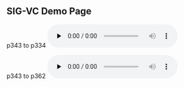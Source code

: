 ## SIG-VC Demo Page

p343 to p334
<audio id="audio" controls="" preload="none">
      <source id="wav" src="p343_004--p334_007.wav">
</audio>

p343 to p362
<audio id="audio" controls="" preload="none">
      <source id="wav" src="p343_004--p362_010.wav">
</audio>



